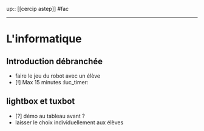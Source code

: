 up:: [[cercip astep]]
#fac

---

# L'informatique 

## Introduction débranchée
 - faire le jeu du robot avec un élève
 - [!] Max 15 minutes :luc_timer:

## lightbox et tuxbot

 - [?]  démo au tableau avant ?
 - laisser le choix individuellement aux élèves



